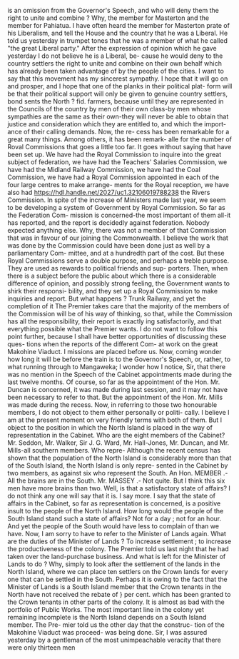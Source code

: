 is an omission from the Governor's Speech, and who will deny them the right to unite and combine ? Why, the member for Masterton and the member for Pahiatua. I have often heard the member for Masterton prate of his Liberalism, and tell the House and the country that he was a Liberal. He told us yesterday in trumpet tones that he was a member of what he called "the great Liberal party." After the expression of opinion which he gave yesterday I do not believe he is a Liberal, be- cause he would deny to the country settlers the right to unite and combine on their own behalf which has already been taken advantage of by the people of the cities. I want to say that this movement has my sincerest sympathy. I hope that it will go on and prosper, and I hope that one of the planks in their political plat- form will be that their political support will only be given to genuine country settlers, bond sents the North ? fid. farmers, because until they are represented in the Councils of the country by men of their own class-by men whose sympathies are the same as their own-they will never be able to obtain that justice and consideration which they are entitled to, and which the import- ance of their calling demands. Now, the re- cess has been remarkable for a great many things. Among others, it has been remark- alle for the number of Roval Commissions that goes a little too far. It goes without saying that have been set up. We have had the Royal Commission to inquire into the great subject of federation, we have had the Teachers' Salaries Commission, we have had the Midland Railway Commission, we have had the Coal Commission, we have had a Royal Commission appointed in each of the four large centres to make arrange- ments for the Royal reception, we have also had https://hdl.handle.net/2027/uc1.32106019788238 the Rivers Commission. In spite of the increase of Ministers made last year, we seem to be developing a system of Government by Royal Commission. So far as the Federation Com- mission is concerned-the most important of them all-it has reported, and the report is decidedly against federation. Nobody expected anything else. Why, there was not a member of that Commission that was in favour of our joining the Commonwealth. I believe the work that was done by the Commission could have been done just as well by a parliamentary Com- mittee, and at a hundredth part of the cost. But these Royal Commissions serve a double purpose, and perhaps a treble purpose. They are used as rewards to political friends and sup- porters. Then, when there is a subject before the public about which there is a considerable difference of opinion, and possibly strong feeling, the Government wants to shirk their responsi- bility, and they set up a Royal Commission to make inquiries and report. But what happens ? Trunk Railway, and yet the completion of it The Premier takes care that the majority of the members of the Commission will be of his way of thinking, so that, while the Commission has all the responsibility, their report is exactly ing satisfactorily, and that everything possible what the Premier wants. I do not want to follow this point further, because I shall have better opportunities of discussing these ques- tions when the reports of the different Com- at work on the great Makohine Viaduct. I missions are placed before us. Now, coming wonder how long it will be before the train is to the Governor's Speech, or, rather, to what running through to Mangaweka; I wonder how I notice, Sir, that there was no mention in the Speech of the Cabinet appointments made during the last twelve months. Of course, so far as the appointment of the Hon. Mr. Duncan is concerned, it was made during last session, and it may not have been necessary to refer to that. But the appointment of the Hon. Mr. Mills was made during the recess. Now, in referring to those two honourable members, I do not object to them either personally or politi- cally. I believe I am at the present moment on very friendly terms with both of them. But I object to the position in which the North Island is placed in the way of representation in the Cabinet. Who are the eight members of the Cabinet? Mr. Seddon, Mr. Walker, Sir J. G. Ward, Mr. Hall-Jones, Mr. Duncan, and Mr. Mills-all southern members. Who repre- Although the recent census has shown that the population of the North Island is considerably more than that of the South Island, the North Island is only repre- sented in the Cabinet by two members, as against six who represent the South. An Hon. MEMBER .- All the brains are in the South. Mr. MASSEY .- Not quite. But I think this six men have more brains than two. Well, is that a satisfactory state of affairs? I do not think any one will say that it is. I say more. I say that the state of affairs in the Cabinet, so far as representation is concerned, is a positive insult to the people of the North Island. How long would the people of the South Island stand such a state of affairs? Not for a day ; not for an hour. And yet the people of the South would have less to complain of than we have. Now, I am sorry to have to refer to the Minister of Lands again. What are the duties of the Minister of Lands ? To increase settlement ; to increase the productiveness of the colony. The Premier told us last night that he had taken over the land-purchase business. And what is left for the Minister of Lands to do ? Why, simply to look after the settlement of the lands in the North Island, where we can place ten settlers on the Crown lands for every one that can be settled in the South. Perhaps it is owing to the fact that the Minister of Lands is a South Island member that the Crown tenants in the North have not received the rebate of } per cent. which has been granted to the Crown tenants in other parts of the colony. It is almost as bad with the portfolio of Public Works. The most important line in the colony yet remaining incomplete is the North Island depends on a South Island member. The Pre- mier told us the other day that the construc- tion of the Makohine Viaduct was proceed- was being done. Sir, I was assured yesterday by a gentleman of the most unimpeachable veracity that there were only thirteen men 
